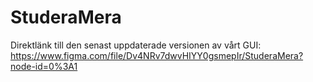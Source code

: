 # StuderaMera



Direktlänk till den senast uppdaterade versionen av vårt GUI: https://www.figma.com/file/Dv4NRv7dwvHIYY0gsmepIr/StuderaMera?node-id=0%3A1
